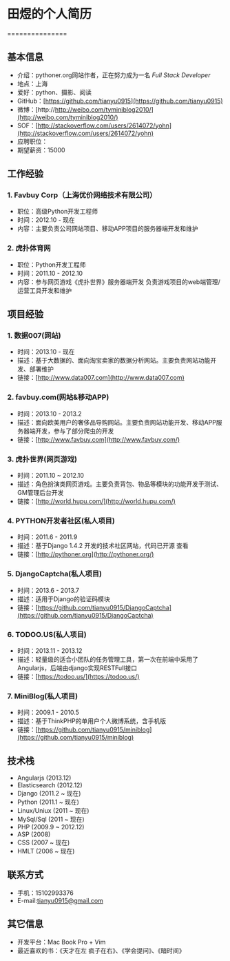 # 田煜的个人简历
===============

## 基本信息

* 介绍：pythoner.org网站作者，正在努力成为一名 *Full Stack Developer*
* 地点：上海
* 爱好：python、摄影、阅读
* GitHub：[https://github.com/tianyu0915](https://github.com/tianyu0915)
* 微博：[http://http://weibo.com/tyminiblog2010/](http://weibo.com/tyminiblog2010/)
* SOF：[http://stackoverflow.com/users/2614072/yohn](http://stackoverflow.com/users/2614072/yohn)
* 应聘职位：
* 期望薪资：15000


## 工作经验

### 1. Favbuy Corp（上海优价网络技术有限公司）
* 职位：高级Python开发工程师
* 时间：2012.10 - 现在
* 内容：主要负责公司网站项目、移动APP项目的服务器端开发和维护

### 2. 虎扑体育网
* 职位：Python开发工程师
* 时间：2011.10 - 2012.10
* 内容：参与网页游戏《虎扑世界》服务器端开发
负责游戏项目的web端管理/运营工具开发和维护


## 项目经验

### 1.  数据007(网站)
* 时间：2013.10 - 现在
* 描述：基于大数据的、面向淘宝卖家的数据分析网站。主要负责网站功能开发、部署维护 
* 链接：[http://www.data007.com](http://www.data007.com)

### 2. favbuy.com(网站&移动APP)
* 时间：2013.10 - 2013.2
* 描述：面向欧美用户的奢侈品导购网站。主要负责网站功能开发、移动APP服务器端开发，参与了部分爬虫的开发 
* 链接：[http://www.favbuy.com](http://www.favbuy.com/)

### 3. 虎扑世界(网页游戏)
* 时间：2011.10 ~ 2012.10
* 描述：角色扮演类网页游戏。主要负责背包、物品等模块的功能开发于测试、GM管理后台开发 
* 链接：[http://world.hupu.com/](http://world.hupu.com/)

### 4. PYTHON开发者社区(私人项目)
* 时间：2011.6 - 2011.9
* 描述：基于Django 1.4.2 开发的技术社区网站，代码已开源 查看
* 链接：[http://pythoner.org](http://pythoner.org/)

### 5. DjangoCaptcha(私人项目)
* 时间：2013.6 - 2013.7
* 描述：适用于Django的验证码模块 
* 链接：[https://github.com/tianyu0915/DjangoCaptcha](https://github.com/tianyu0915/DjangoCaptcha)

### 6. TODOO.US(私人项目)
* 时间：2013.11 - 2013.12
* 描述：轻量级的适合小团队的任务管理工具，第一次在前端中采用了Angularjs，后端由django实现RESTFull接口 
* 链接：[https://todoo.us/](https://todoo.us/)

### 7. MiniBlog(私人项目)
* 时间：2009.1 - 2010.5
* 描述：基于ThinkPHP的单用户个人微博系统，含手机版 
* 链接：[https://github.com/tianyu0915/miniblog](https://github.com/tianyu0915/miniblog)


## 技术栈
* Angularjs (2013.12)
* Elasticsearch (2012.12)
* Django (2011.2 ~ 现在)
* Python (2011.1 ~ 现在)
* Linux/Uniux (2011 ~ 现在)
* MySql/Sql (2011 ~ 现在)
* PHP (2009.9 ~ 2012.12)
* ASP (2008)
* CSS (2007 ~ 现在)
* HMLT (2006 ~ 现在)

## 联系方式

* 手机：15102993376
* E-mail:tianyu0915@gmail.com

## 其它信息

* 开发平台：Mac Book Pro + Vim
* 最近喜欢的书：《天才在左 疯子在右》、《学会提问》、《暗时间》
